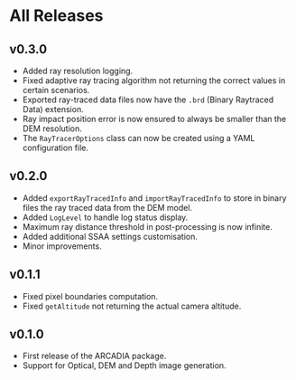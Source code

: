 # All Releases 

## v0.3.0
- Added ray resolution logging. 
- Fixed adaptive ray tracing algorithm not returning the correct values in certain scenarios.
- Exported ray-traced data files now have the `.brd` (Binary Raytraced Data) extension.
- Ray impact position error is now ensured to always be smaller than the DEM resolution.
- The `RayTracerOptions` class can now be created using a YAML configuration file.

## v0.2.0 
- Added `exportRayTracedInfo` and `importRayTracedInfo` to store in binary files the ray traced data from the DEM model. 
- Added `LogLevel` to handle log status display.
- Maximum ray distance threshold in post-processing is now infinite. 
- Added additional SSAA settings customisation.
- Minor improvements.

## v0.1.1 
- Fixed pixel boundaries computation. 
- Fixed `getAltitude` not returning the actual camera altitude.

## v0.1.0 
- First release of the ARCADIA package. 
- Support for Optical, DEM and Depth image generation. 
